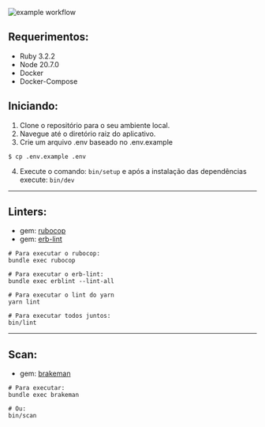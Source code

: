 ![example workflow](https://github.com/danielnottingham/mdn/actions/workflows/ci.yml/badge.svg)

## Requerimentos:
- Ruby 3.2.2
- Node 20.7.0
- Docker
- Docker-Compose

## Iniciando:
1. Clone o repositório para o seu ambiente local.
2. Navegue até o diretório raiz do aplicativo.
3. Crie um arquivo .env baseado no .env.example
```
$ cp .env.example .env
```
4. Execute o comando: `bin/setup` e após a instalação das dependências execute: `bin/dev`

---
## Linters:
- gem: [rubocop](https://github.com/rubocop/rubocop)
- gem: [erb-lint](https://github.com/Shopify/erb-lint)

```
# Para executar o rubocop:
bundle exec rubocop

# Para executar o erb-lint:
bundle exec erblint --lint-all

# Para executar o lint do yarn
yarn lint

# Para executar todos juntos:
bin/lint
```
---
## Scan:
- gem: [brakeman](https://github.com/presidentbeef/brakeman)
```
# Para executar:
bundle exec brakeman

# Ou:
bin/scan
```
